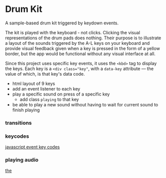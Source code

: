 # Drum Kit
A sample-based drum kit triggered by keydown events. 

The kit is played with the keyboard - not clicks. Clicking the visual representations of the drum pads does nothing. Their purpose is to illustrate a layout of the sounds triggered by the A-L keys on your keyboard and provide visual feedback given when a key is pressed in the form of a yellow border, but the app would be functional without any visual interface at all.

Since this project uses specific key events, it uses the `<kbd>` tag to display the keys. Each key is a `<div class="key"`, with a `data-key` attribute — the value of which, is that key's data code.

* html layout of 9 keys
* add an event listener to each key
* play a specific sound on press of a specific key
  - add class `playing` to that key
* be able to play a new sound without having to wait for current sound to finish playing

### transitions


### keycodes
[javascript event key codes](http://keycode.info)


### playing audio
[the <audio> element](https://developer.mozilla.org/en-US/docs/Web/HTML/Element/audio)
